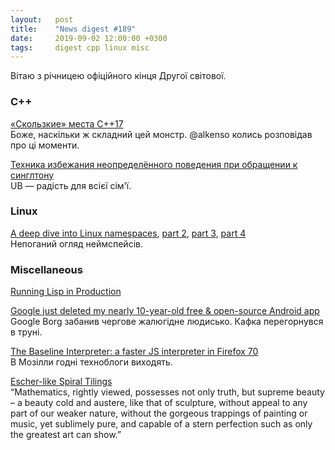 ```yaml
---
layout:   post
title:    "News digest #189"
date:     2019-09-02 12:00:00 +0300
tags:     digest cpp linux misc
---
```


Вітаю з річницею офіційного кінця Другої світової.

<!--
2019-08-28: Час починати збирати!
2019-08-29: Вау, невже я щось знайшов?
-->

### C++

[«Скользкие» места C++17](https://habr.com/ru/company/playrix/blog/465181/)<br/>
Боже, наскільки ж складний цей монстр. @alkenso колись розповідав про ці моменти.

[Техника избежания неопределённого поведения при обращении к синглтону](https://habr.com/ru/post/455848/)<br/>
UB — радість для всієї сім'ї.

### Linux

[A deep dive into Linux namespaces](http://ifeanyi.co/posts/linux-namespaces-part-1/), [part 2](http://ifeanyi.co/posts/linux-namespaces-part-2/), [part 3](http://ifeanyi.co/posts/linux-namespaces-part-3/), [part 4](http://ifeanyi.co/posts/linux-namespaces-part-4/)<br/>
Непоганий огляд неймспейсів.

### Miscellaneous

[Running Lisp in Production](https://tech.grammarly.com/blog/running-lisp-in-production)

[Google just deleted my nearly 10-year-old free & open-source Android app](https://medium.com/@mmathieum/google-just-deleted-my-nearly-10-year-old-free-open-source-android-app-7fbc52edc50a)<br/>
Google Borg забанив чергове жалюгідне людисько. Кафка перегорнувся в труні.

[The Baseline Interpreter: a faster JS interpreter in Firefox 70](https://hacks.mozilla.org/2019/08/the-baseline-interpreter-a-faster-js-interpreter-in-firefox-70/)<br/>
В Мозілли годні техноблоги виходять.

[Escher-like Spiral Tilings](http://isohedral.ca/escher-like-spiral-tilings/)<br/>
“Mathematics, rightly viewed, possesses not only truth, but supreme beauty – a beauty cold and austere, like that of sculpture, without appeal to any part of our weaker nature, without the gorgeous trappings of painting or music, yet sublimely pure, and capable of a stern perfection such as only the greatest art can show.”
